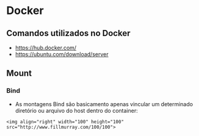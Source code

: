 # Docker

## Comandos utilizados no Docker

* https://hub.docker.com/
* https://ubuntu.com/download/server

## Mount

### Bind

* As montagens Bind são basicamento apenas vincular um determinado diretório ou arquivo do host dentro do container:

```
<img align="right" width="100" height="100" src="http://www.fillmurray.com/100/100">
```